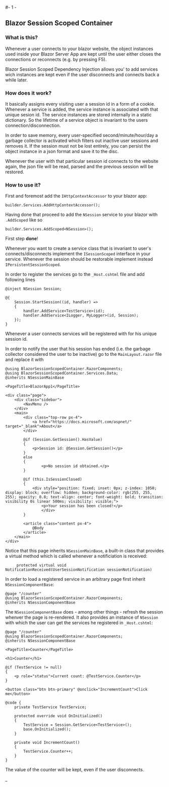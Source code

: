 #- 1 -

## Blazor Session Scoped Container

### What is this?

Whenever a user connects to your blazor website, the object instances used inside your Blazor Server App are kept until the user either closes the connections or reconnects (e.g. by pressing F5).

Blazor Session Scoped Dependency Injection allows you' to add services wich instances are kept even if the user disconnects and connects back a while later.

### How does it work?

It basically assigns every visiting user a session id in a form of a cookie. Whenever a service is added, the service instance is associated with that unique sesion id. The service instances are stored internally in a static dictionary. So the lifetime of a service object is invariant to the users connection/disconnection.

In order to save memory, every user-specified second/minute/hour/day a garbage collector is activated which filters out inactive user sessions and removes it.
If the session must not be lost entirely, you can persist the object instance in a json format and save it to the disc.

Whenever the user with that particular session id connects to the website again, the json file will be read, parsed and the previous session will be restored.

### How to use it?

First and foremost add the `IHttpContextAccessor` to your blazor app:

```
builder.Services.AddHttpContextAccessor();
```
Having done that proceed to add the `NSession` service to your blazor with `.AddScoped` like so

```
builder.Services.AddScoped<NSession>();
```

First step **done**!

Whenever you want to create a service class that is invariant to user's connects/disconnects implement the `ISessionScoped` interface in your service. Whenever the session should be restorable implement instead `IPersistentSessionScoped`.


In order to register the services go to the `_Host.cshtml` file and add following lines

```
@inject NSession Session;

@{
    Session.StartSession((id, handler) =>
    {
        handler.AddService<TestService>(id);
        handler.AddService<ILogger, MyLogger>(id, Session);
    });
}
```

Whenever a user connects services will be registered with for his unique session id.

In order to notify the user that his session has ended (i.e. the garbage collector considered the user to be inactive) go to the `MainLayout.razor` file and replace it with

```
@using BlazorSessionScopedContainer.RazorComponents;
@using BlazorSessionScopedContainer.Services.Data;
@inherits NSessionMainBase

<PageTitle>BlazorApp1</PageTitle>

<div class="page">
    <div class="sidebar">
        <NavMenu />
    </div>
    <main>
        <div class="top-row px-4">
            <a href="https://docs.microsoft.com/aspnet/" target="_blank">About</a>
        </div>

        @if (Session.GetSession().HasValue)
        {
            <p>Session id: @Session.GetSession()</p>
        }
        else
        {
                <p>No session id obtained.</p>
        }

        @if (this.IsSessionClosed)
        {
            <div style="position: fixed; inset: 0px; z-index: 1050; display: block; overflow: hidden; background-color: rgb(255, 255, 255); opacity: 0.8; text-align: center; font-weight: bold; transition: visibility 0s linear 500ms; visibility: visible;">
                <p>Your session has been closed!</p>
                </div>
        }

        <article class="content px-4">
            @Body
        </article>
    </main>
</div>
```

Notice that this page inherits `NSessionMainBase`, a built-in class that provides a virtual method which is called whenever a notificiation is received:

```
     protected virtual void NotificationReceived(UserSessionNotification sessionNotification)
```


In order to load a registered service in an arbitrary page first inherit `NSessionComponentBase`:

```
@page "/counter"
@using BlazorSessionScopedContainer.RazorComponents;
@inherits NSessionComponentBase
```

The `NSessionComponentBase` does - among other things - refresh the session whenver the page is re-rendered. It also provides an instance of  `NSession` with which the user can get the services he registered in ```_Host.cshtml```:

```
@page "/counter"
@using BlazorSessionScopedContainer.RazorComponents;
@inherits NSessionComponentBase

<PageTitle>Counter</PageTitle>

<h1>Counter</h1>

@if (TestService != null)
{
    <p role="status">Current count: @TestService.Counter</p>
}

<button class="btn btn-primary" @onclick="IncrementCount">Click me</button>

@code {
    private TestService TestService;

    protected override void OnInitialized()
    {
        TestService = Session.GetService<TestService>();
        base.OnInitialized();
    }

    private void IncrementCount()
    {
        TestService.Counter++;
    }
}
```

The value of the counter will be kept, even if the user disconnects.


_
